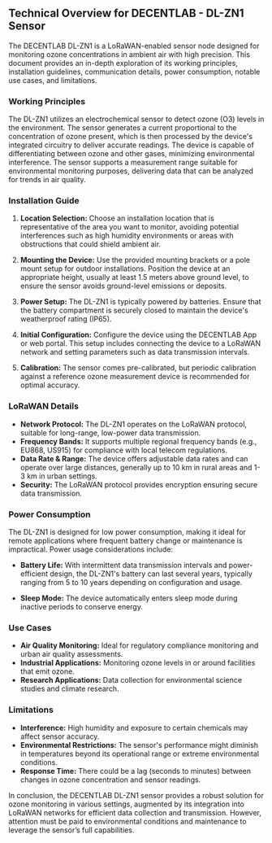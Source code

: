 ## Technical Overview for DECENTLAB - DL-ZN1 Sensor

The DECENTLAB DL-ZN1 is a LoRaWAN-enabled sensor node designed for monitoring ozone concentrations in ambient air with high precision. This document provides an in-depth exploration of its working principles, installation guidelines, communication details, power consumption, notable use cases, and limitations.

### Working Principles

The DL-ZN1 utilizes an electrochemical sensor to detect ozone (O3) levels in the environment. The sensor generates a current proportional to the concentration of ozone present, which is then processed by the device's integrated circuitry to deliver accurate readings. The device is capable of differentiating between ozone and other gases, minimizing environmental interference. The sensor supports a measurement range suitable for environmental monitoring purposes, delivering data that can be analyzed for trends in air quality.

### Installation Guide

1. **Location Selection:** Choose an installation location that is representative of the area you want to monitor, avoiding potential interferences such as high humidity environments or areas with obstructions that could shield ambient air.

2. **Mounting the Device:** Use the provided mounting brackets or a pole mount setup for outdoor installations. Position the device at an appropriate height, usually at least 1.5 meters above ground level, to ensure the sensor avoids ground-level emissions or deposits.

3. **Power Setup:** The DL-ZN1 is typically powered by batteries. Ensure that the battery compartment is securely closed to maintain the device's weatherproof rating (IP65).

4. **Initial Configuration:** Configure the device using the DECENTLAB App or web portal. This setup includes connecting the device to a LoRaWAN network and setting parameters such as data transmission intervals.

5. **Calibration:** The sensor comes pre-calibrated, but periodic calibration against a reference ozone measurement device is recommended for optimal accuracy.

### LoRaWAN Details

- **Network Protocol:** The DL-ZN1 operates on the LoRaWAN protocol, suitable for long-range, low-power data transmission.
- **Frequency Bands:** It supports multiple regional frequency bands (e.g., EU868, US915) for compliance with local telecom regulations.
- **Data Rate & Range:** The device offers adjustable data rates and can operate over large distances, generally up to 10 km in rural areas and 1-3 km in urban settings.
- **Security:** The LoRaWAN protocol provides encryption ensuring secure data transmission.

### Power Consumption

The DL-ZN1 is designed for low power consumption, making it ideal for remote applications where frequent battery change or maintenance is impractical. Power usage considerations include:

- **Battery Life:** With intermittent data transmission intervals and power-efficient design, the DL-ZN1's battery can last several years, typically ranging from 5 to 10 years depending on configuration and usage.

- **Sleep Mode:** The device automatically enters sleep mode during inactive periods to conserve energy.

### Use Cases

- **Air Quality Monitoring:** Ideal for regulatory compliance monitoring and urban air quality assessments.
- **Industrial Applications:** Monitoring ozone levels in or around facilities that emit ozone.
- **Research Applications:** Data collection for environmental science studies and climate research.

### Limitations

- **Interference:** High humidity and exposure to certain chemicals may affect sensor accuracy.
- **Environmental Restrictions:** The sensor's performance might diminish in temperatures beyond its operational range or extreme environmental conditions.
- **Response Time:** There could be a lag (seconds to minutes) between changes in ozone concentration and sensor readings.

In conclusion, the DECENTLAB DL-ZN1 sensor provides a robust solution for ozone monitoring in various settings, augmented by its integration into LoRaWAN networks for efficient data collection and transmission. However, attention must be paid to environmental conditions and maintenance to leverage the sensor’s full capabilities.